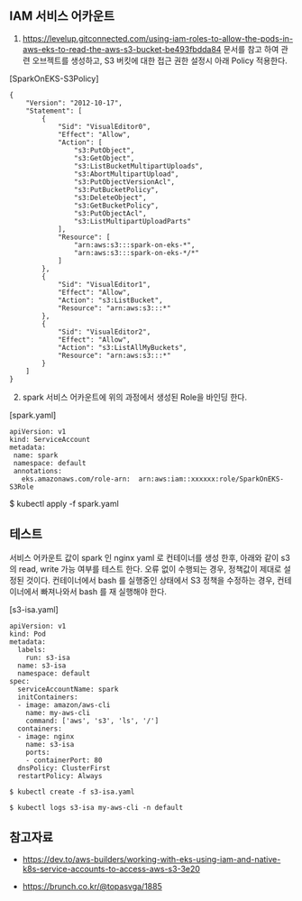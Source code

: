 ## IAM 서비스 어카운트 ##

1. https://levelup.gitconnected.com/using-iam-roles-to-allow-the-pods-in-aws-eks-to-read-the-aws-s3-bucket-be493fbdda84 문서를 참고 하여 관련 오브젝트를 생성하고, S3 버킷에 대한 접근 권한 설정시 아래 Policy 적용한다.

[SparkOnEKS-S3Policy]
```
{
    "Version": "2012-10-17",
    "Statement": [
        {
            "Sid": "VisualEditor0",
            "Effect": "Allow",
            "Action": [
                "s3:PutObject",
                "s3:GetObject",
                "s3:ListBucketMultipartUploads",
                "s3:AbortMultipartUpload",
                "s3:PutObjectVersionAcl",
                "s3:PutBucketPolicy",
                "s3:DeleteObject",
                "s3:GetBucketPolicy",
                "s3:PutObjectAcl",
                "s3:ListMultipartUploadParts"
            ],
            "Resource": [
                "arn:aws:s3:::spark-on-eks-*",
                "arn:aws:s3:::spark-on-eks-*/*"
            ]
        },
        {
            "Sid": "VisualEditor1",
            "Effect": "Allow",
            "Action": "s3:ListBucket",
            "Resource": "arn:aws:s3:::*"
        },
        {
            "Sid": "VisualEditor2",
            "Effect": "Allow",
            "Action": "s3:ListAllMyBuckets",
            "Resource": "arn:aws:s3:::*"
        }
    ]
}
```

2. spark 서비스 어카운트에 위의 과정에서 생성된 Role을 바인딩 한다.

[spark.yaml]
```
apiVersion: v1
kind: ServiceAccount
metadata:
 name: spark
 namespace: default
 annotations:
   eks.amazonaws.com/role-arn:  arn:aws:iam::xxxxxx:role/SparkOnEKS-S3Role
```
$ kubectl apply -f spark.yaml 



## 테스트 ##

서비스 어카운트 값이 spark 인 nginx yaml 로 컨테이너를 생성 한후, 아래와 같이 s3의 read, write 가능 여부를 테스트 한다.
오류 없이 수행되는 경우, 정책값이 제대로 설정된 것이다. 컨테이너에서 bash 를 실행중인 상태에서 S3 정책을 수정하는 경우, 컨테이너에서 빠져나와서 bash 를 재 실행해야 한다.   

[s3-isa.yaml]
```
apiVersion: v1
kind: Pod
metadata:
  labels:
    run: s3-isa
  name: s3-isa
  namespace: default
spec:
  serviceAccountName: spark
  initContainers:
  - image: amazon/aws-cli
    name: my-aws-cli
    command: ['aws', 's3', 'ls', '/']
  containers:
  - image: nginx
    name: s3-isa
    ports:
    - containerPort: 80
  dnsPolicy: ClusterFirst
  restartPolicy: Always
```

```
$ kubectl create -f s3-isa.yaml

$ kubectl logs s3-isa my-aws-cli -n default
```


## 참고자료 ##

* https://dev.to/aws-builders/working-with-eks-using-iam-and-native-k8s-service-accounts-to-access-aws-s3-3e20

* https://brunch.co.kr/@topasvga/1885
